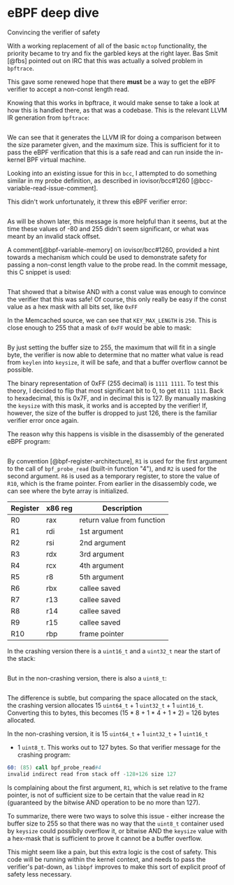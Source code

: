 # eBPF deep dive

Convincing the verifier of safety

With a working replacement of all of the basic `mctop` functionality, the priority
became to try and fix the garbled keys at the right layer. Bas Smit [@fbs]
pointed out on IRC that this was actually a solved problem in `bpftrace`.

This gave some renewed hope that there **must** be a way to get the eBPF
verifier to accept a non-const length read.

Knowing that this works in bpftrace, it would make sense to take a look at how
this is handled there, as that was a codebase. This is the relevant LLVM IR
generation from `bpftrace`:

```{.cpp include=src/bpftrace/src/ast/codegen_llvm.cpp startLine=413 endLine=441}
```

We can see that it generates the LLVM IR for doing a comparison between the
size parameter given, and the maximum size. This is sufficient for it to pass
the eBPF verification that this is a safe read and can run inside the 
in-kernel BPF virtual machine.

Looking into an existing issue for this in `bcc`, I attempted to do something
similar in my probe definition, as described in iovisor/bcc#1260
[@bcc-variable-read-issue-comment].

This didn't work unfortunately, it threw this eBPF verifier error:

```{.gnuassembler include=src/ebpf-error.txt startLine=136 endLine=142}
```

As will be shown later, this message is more helpful than it seems, but at the
time these values of -80 and 255  didn't seem significant, or what was meant by
an invalid stack offset.

A comment[@bpf-variable-memory] on iovisor/bcc#1260, provided a hint towards a
mechanism which could be used to demonstrate safety for passing a non-const
length value to the probe read. In the commit message, this C snippet is used:

```{.c include=src/kernel-safety.c}
```

That showed that a bitwise AND with a const value was enough to convince the
verifier that this was safe! Of course, this only really be easy if the const
value as a hex mask with all bits set, like `0xFF`

In the Memcached source, we can see that `KEY_MAX_LENGTH` is `250`. This is
close enough to 255 that a mask of `0xFF` would be able to mask:

```{.c include=src/memcached/memcached.h startLine=39 endLine=40}
```

By just setting the buffer size to 255, the maximum that will fit in a single
byte, the verifier is now able to determine that no matter what value is read
from `keylen` into `keysize`, it will be safe, and that a buffer overflow
cannot be possible.

The binary representation of 0xFF (255 decimal) is `1111 1111`. To test this
theory, I decided to flip that most significant bit to 0, to get `0111 1111`.
Back to hexadecimal, this is 0x7F, and in decimal this is 127. By manually
masking the `keysize` with this mask, it works and is accepted by the verifier!
If, however, the size of the buffer is dropped to just 126, there is the 
familiar verifier error once again.

The reason why this happens is visible in the disassembly of the generated eBPF
program:

```{.gnuassembler include=src/crashing.disasm startLine=65 endLine=70}
```

By convention [@bpf-register-architecture], `R1` is used for the first argument
to the call of `bpf_probe_read` (built-in function "4"), and `R2` is used for the
second argument. `R6` is used as a temporary register, to store the value of
`R10`, which is the frame pointer. From earlier in the disassembly code, we can
see where the byte array is initialized.

| Register | x86 reg | Description                   |
|----------|---------|-------------------------------|
| R0       | rax     |    return value from function |
| R1       | rdi     |    1st argument               |
| R2       | rsi     |    2nd argument               |
| R3       | rdx     |    3rd argument               |
| R4       | rcx     |    4th argument               |
| R5       | r8      |    5th argument               |
| R6       | rbx     |    callee saved               |
| R7       | r13     |    callee saved               |
| R8       | r14     |    callee saved               |
| R9       | r15     |    callee saved               |
| R10      | rbp     |    frame pointer              |


In the crashing version there is a `uint16_t` and a `uint32_t` near the start
of the stack: 

```{.gnuassembler include=src/crashing.disasm startLine=5 endLine=22}
```

But in the non-crashing version, there is also a `uint8_t`:

```{.gnuassembler include=src/noncrashing.disasm startLine=5 endLine=23}
```

The difference is subtle, but comparing the space allocated on the stack, the 
crashing version allocates 15 `uint64_t` + 1 `uint32_t` + 1 `uint16_t`.
Converting this to bytes, this becomes (15 * 8 + 1 * 4 + 1 * 2) = 126 bytes
allocated.

In the non-crashing version, it is 15 `uint64_t` + 1 `uint32_t` + 1 `uint16_t`
+ 1 `uint8_t`. This works out to 127 bytes. So that verifier message for the
crashing program:

```gnuassembler
60: (85) call bpf_probe_read#4
invalid indirect read from stack off -128+126 size 127
```

Is complaining about the first argument, `R1`, which is set relative to the
frame pointer, is not of sufficient size to be certain that the value read in
`R2` (guaranteed by the bitwise AND operation to be no more than 127).

To summarize, there were two ways to solve this issue - either increase the
buffer size to 255 so that there was no way that the `uint8_t` container used
by `keysize` could possiblly overflow it, or bitwise AND the `keysize` value
with a hex-mask that is sufficient to prove it cannot be a buffer overflow.

This might seem like a pain, but this extra logic is the cost of safety. This
code will be running within the kernel context, and needs to pass the
verifier's pat-down, as `libbpf` improves to make this sort of explicit proof
of safety less necessary.


